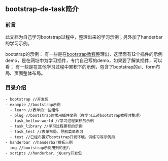 ## bootstrap-de-task简介 ##

### 前言

此文档为自己学习bootstrap过程中，整理出来的学习示例；另外加了handerbar的学习示例。


bootstrap的示例：
有一些是在[bootstrap教程](http://www.runoob.com/bootstrap/bootstrap-tutorial.html)整理出，这里面有12个插件的示例demo，是在网址中为学习插件，专门自己写的demo，如果要了解某插件，可以看；
有一些是在其他学习过程中累积下的示例，包含了bootstrap的ui、form布局、页面整体布局。

### 目录介绍

```
- bootstrap //开发包
- example //bootstrap示例
  - learn //表单的一些组件
  - plug //bootstrap的常用插件举例（在学习上述bootstrap教程时整理）
  - task_hellow-world //学习过程累积的示例
  - task_library //学习过程累积的示例
  - task_test //表单布局、导航菜单练习
  - test //已经布置好bootstrap开发环境，供练习写示例用
- handerbar //handerbar模板示例
- img //bootstrap示例用到的图片
- scripts //handerbar、jQuery开发包

```